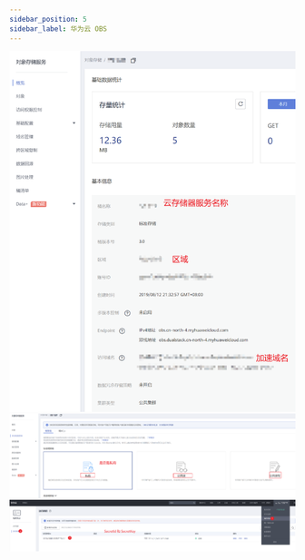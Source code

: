 ```yaml
---
sidebar_position: 5
sidebar_label: 华为云 OBS
---
```



![image.png](./img/huawei-01.png)
![image.png](./img/huawei-02.png)
![image.png](./img/huawei-03.png)
